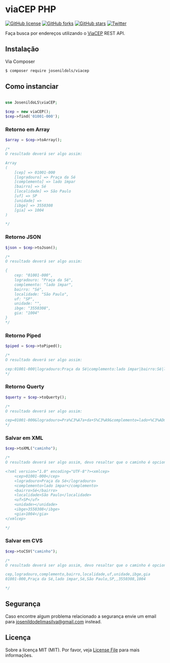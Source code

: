# viaCEP PHP
[![GitHub license](https://img.shields.io/github/license/JosenildoLS/viaCEP.svg?style=flat-square)](https://github.com/JosenildoLS/viaCEP/blob/master/LICENSE)
[![GitHub forks](https://img.shields.io/github/forks/JosenildoLS/viaCEP.svg?style=flat-square)](https://github.com/JosenildoLS/viaCEP/network)
[![GitHub stars](https://img.shields.io/github/stars/JosenildoLS/viaCEP.svg?style=flat-square)](https://github.com/JosenildoLS/viaCEP/stargazers)
[![Twitter](https://img.shields.io/twitter/url/https/github.com/JosenildoLS/viaCEP.svg?style=social&style=flat-square)](https://twitter.com/intent/tweet?text=Wow:&url=https%3A%2F%2Fgithub.com%2FJosenildoLS%2FviaCEP)

Faça busca por endereços utilizando o [ViaCEP](https://viacep.com.br) REST API.

## Instalação

Via Composer

``` bash
$ composer require josenildols/viacep
```

## Como instanciar

``` php

use JosenildoLS\viaCEP;

$cep = new viaCEP();
$cep->find('01001-000');

```

### Retorno em Array

``` php
$array = $cep->toArray();

/*
O resultado deverá ser algo assim:

Array
(
    [cep] => 01001-000
    [logradouro] => Praça da Sé
    [complemento] => lado ímpar
    [bairro] => Sé
    [localidade] => São Paulo
    [uf] => SP
    [unidade] =>
    [ibge] => 3550308
    [gia] => 1004
)

*/
```

### Retorno JSON

``` php
$json = $cep->toJson();

/*
O resultado deverá ser algo assim:

{
    cep: "01001-000",
    logradouro: "Praça da Sé",
    complemento: "lado ímpar",
    bairro: "Sé",
    localidade: "São Paulo",
    uf: "SP",
    unidade: "",
    ibge: "3550308",
    gia: "1004"
}
*/
```

### Retorno Piped

``` php
$piped = $cep->toPiped();

/*
O resultado deverá ser algo assim:

cep:01001-000|logradouro:Praça da Sé|complemento:lado ímpar|bairro:Sé|localidade:São Paulo|uf:SP|unidade:|ibge:3550308|gia:1004
*/
```

### Retorno Querty

``` php
$querty = $cep->toQuerty();

/*
O resultado deverá ser algo assim:

cep=01001-000&logradouro=Pra%C3%A7a+da+S%C3%A9&complemento=lado+%C3%ADmpar&bairro=S%C3%A9&localidade=S%C3%A3o+Paulo&uf=SP&unidade=&ibge=3550308&gia=1004
*/
```

### Salvar em XML

``` php
$cep->toXML("caminho");

/*
O resultado deverá ser algo assim, devo resaltar que o caminho é opcional:

<?xml version="1.0" encoding="UTF-8"?><xmlcep>
	<cep>01001-000</cep>
	<logradouro>Praça da Sé</logradouro>
	<complemento>lado ímpar</complemento>
	<bairro>Sé</bairro>
	<localidade>São Paulo</localidade>
	<uf>SP</uf>
	<unidade></unidade>
	<ibge>3550308</ibge>
	<gia>1004</gia>
</xmlcep>

*/
```

### Salvar em CVS

``` php
$cep->toCSV("caminho");

/*
O resultado deverá ser algo assim, devo resaltar que o caminho é opcional:

cep,logradouro,complemento,bairro,localidade,uf,unidade,ibge,gia
01001-000,Praça da Sé,lado ímpar,Sé,São Paulo,SP,,3550308,1004

*/
```

## Segurança

Caso encontre algum problema relacionado a segurança envie um email para josenildodelimasilva@gmail.com instead.

## Licença

Sobre a licença MIT (MIT). Por favor, veja [License File](LICENSE.md) para mais informações.


